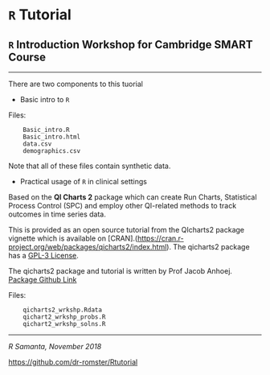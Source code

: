 # `R` Tutorial

`R` Introduction Workshop for Cambridge SMART Course
---
---

There are two components to this tuorial

- Basic intro to `R`   

Files:

        Basic_intro.R
        Basic_intro.html
        data.csv
        demographics.csv

Note that all of these files contain synthetic data. 
  
- Practical usage of `R` in clinical settings

Based on the **QI Charts 2** package which can create Run Charts, Statistical Process Control (SPC) and employ other QI-related methods to track outcomes in time series data.

This is provided as an open source tutorial from the QIcharts2 package vignette which is available on [CRAN].(https://cran.r-project.org/web/packages/qicharts2/index.html). The qicharts2 package has a [GPL-3 License](https://www.r-project.org/Licenses/GPL-3). 

The qicharts2 package and tutorial is written by Prof Jacob Anhoej. [Package Github Link](https://github.com/anhoej/qicharts2)

Files:

        qicharts2_wrkshp.Rdata  
        qichart2_wrkshp_probs.R  
        qichart2_wrkshp_solns.R  

___
*R Samanta, November 2018*  

https://github.com/dr-romster/Rtutorial
